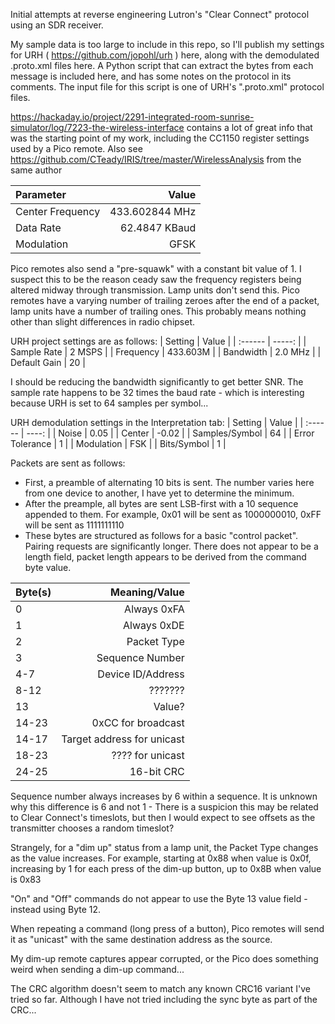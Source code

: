 Initial attempts at reverse engineering Lutron's "Clear Connect" protocol using an SDR receiver.

My sample data is too large to include in this repo, so I'll publish my settings for URH ( https://github.com/jopohl/urh ) here, along with the demodulated .proto.xml files here.  A Python script that can extract the bytes from each message is included here, and has some notes on the protocol in its comments.  The input file for this script is one of URH's ".proto.xml" protocol files.

https://hackaday.io/project/2291-integrated-room-sunrise-simulator/log/7223-the-wireless-interface contains a lot of great info that was the starting point of my work, including the CC1150 register settings used by a Pico remote.  Also see https://github.com/CTeady/IRIS/tree/master/WirelessAnalysis from the same author

| Parameter | Value |
| :------ | ------: |
| Center Frequency | 433.602844 MHz |
| Data Rate | 62.4847 KBaud |
| Modulation | GFSK |

Pico remotes also send a "pre-squawk" with a constant bit value of 1.  I suspect this to be the reason ceady saw the frequency registers being altered midway through transmission.  Lamp units don't send this.  Pico remotes have a varying number of trailing zeroes after the end of a packet, lamp units have a number of trailing ones.  This probably means nothing other than slight differences in radio chipset.

URH project settings are as follows:
| Setting | Value |
| :------ | -----: |
| Sample Rate | 2 MSPS |
| Frequency | 433.603M |
| Bandwidth | 2.0 MHz |
| Default Gain | 20 |

I should be reducing the bandwidth significantly to get better SNR.  The sample rate happens to be 32 times the baud rate - which is interesting because URH is set to 64 samples per symbol...

URH demodulation settings in the Interpretation tab:
| Setting | Value |
| :------ | ----: |
| Noise | 0.05 |
| Center | -0.02 |
| Samples/Symbol | 64 |
| Error Tolerance | 1 |
| Modulation | FSK |
| Bits/Symbol | 1 |

Packets are sent as follows:
- First, a preamble of alternating 10 bits is sent.  The number varies here from one device to another, I have yet to determine the minimum.
- After the preample, all bytes are sent LSB-first with a 10 sequence appended to them.  For example, 0x01 will be sent as 1000000010, 0xFF will be sent as 1111111110
- These bytes are structured as follows for a basic "control packet".  Pairing requests are significantly longer.  There does not appear to be a length field, packet length appears to be derived from the command byte value.

| Byte(s) | Meaning/Value |
| :---- | ----: |
| 0 | Always 0xFA |
| 1 | Always 0xDE |
| 2 | Packet Type |
| 3 | Sequence Number |
| 4-7 | Device ID/Address |
| 8-12 | ??????? |
| 13 | Value? |
| 14-23 | 0xCC for broadcast |
| 14-17 | Target address for unicast |
| 18-23 | ???? for unicast |
| 24-25 | 16-bit CRC |

Sequence number always increases by 6 within a sequence.  It is unknown why this difference is 6 and not 1 - There is a suspicion this may be related to Clear Connect's timeslots, but then I would expect to see offsets as the transmitter chooses a random timeslot?

Strangely, for a "dim up" status from a lamp unit, the Packet Type changes as the value increases.  For example, starting at 0x88 when value is 0x0f, increasing by 1 for each press of the dim-up button, up to 0x8B when value is 0x83

"On" and "Off" commands do not appear to use the Byte 13 value field - instead using Byte 12.

When repeating a command (long press of a button), Pico remotes will send it as "unicast" with the same destination address as the source.

My dim-up remote captures appear corrupted, or the Pico does something weird when sending a dim-up command...

The CRC algorithm doesn't seem to match any known CRC16 variant I've tried so far.  Although I have not tried including the sync byte as part of the CRC...

